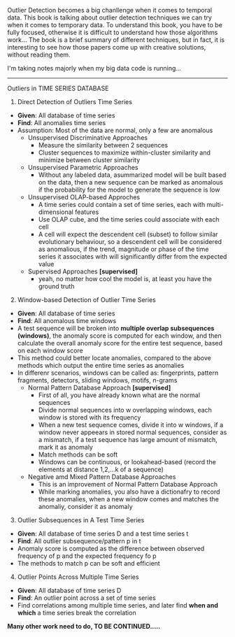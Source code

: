 Outlier Detection becomes a big chanllenge when it comes to temporal data. This book is talking about outlier detection techniques we can try when it comes to temporary data.
To understand this book, you have to be fully focused, otherwise it is difficult to understand how those algorithms work... The book is a brief summary of different techniques, but in fact, it is interesting to see how those papers come up with creative solutions, without reading them.

I'm taking notes majorly when my big data code is running...
********************************************************************

Outliers in TIME SERIES DATABASE

1. Direct Detection of Outliers Time Series
* <b>Given</b>: All database of time series
* <b>Find</b>: All anomalies time series
* Assumption: Most of the data are normal, only a few are anomalous
  * Unsupervised Discriminative Approaches
    * Measure the similarity between 2 sequences
    * Cluster sequences to maximize within-cluster similarity and minimize between cluster similarity
  * Unsupervised Parametric Approaches
    * Without any labeled data, asummarized model will be built based on the data, then a new sequence can be marked as anomalous if the probability for the model to generate the sequence is low
  * Unsupervised OLAP-based Approches
    * A time series could contain a set of time series, each with multi-dimensional features
    * Use OLAP cube, and the time series could associate with each cell
    * A cell will expect the descendent cell (subset) to follow similar evolutionary behaviour, so a descendent cell will be considered as anomalious, if the trend, magnitude or phase of the time series it associates with will significantly differ from the expected value
  * Supervised Approaches <b>[supervised]</b>
    * yeah, no matter how cool the model is, at least you have the ground truth
 
2. Window-based Detection of Outlier Time Series
* <b>Given</b>: All database of time series
* <b>Find</b>: All anomalous time windows
* A test sequence will be broken into <b>multiple overlap subsequences (windows)</b>, the anomaly score is computed for each window, and then calculate the overall anomaly score for the entire test sequence, based on each window score
* This method could better locate anomalies, compared to the above methods which output the entire time series as anomalies
* In differenr scenarios, windows can be called as: fingerprints, pattern fragments, detectors, sliding windows, motifs, n-grams
  * Normal Pattern Database Approach <b>[supervised]</b>
    * First of all, you have already known what are the normal sequences
    * Divide normal sequences into w overlapping windows, each window is stored with its frequency
    * When a new test sequence comes, divide it into w windows, if a window never appeears in stored normal sequences, consider as a mismatch, if a test sequence has large amount of mismatch, mark it as anomaly
    * Match methods can be soft
    * Windows can be continuous, or lookahead-based (record the elements at distance 1,2,...k of a sequence)
  * Negative amd Mixed Pattern Database Approaches
    * This is an improvement of Normal Pattern Database Approach
    * While marking anomalies, you also have a dictionafry to record these anomalies, when a new window comes and matches the anomaliy, consider it as anomaly
    
3. Outlier Subsequences in A Test Time Series
* <b>Given</b>: All database of time series D and a test time series t
* <b>Find</b>: All outlier subsequence/pattern p in t
* Anomaly score is computed as the difference between observed frequency of p and the expected frequency fo p
* The methods to match p can be soft and efficient

4. Outlier Points Across Multiple Time Series
* <b>Given</b>: All database of time series D
* <b>Find</b>: An outlier point across a set of time series
* Find correlations among multiple time series, and later find <b>when and which</b> a time series break the correlation 

<b>Many other work need to do, TO BE CONTINUED.....</b>



